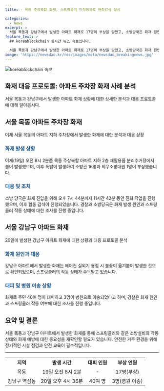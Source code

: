```yaml
---
title: - 목동 주상복합 화재, 스프링클러 미작동으로 현장감식 실시

categories:
  - News
excerpt: >
  서울 목동과 강남구에서 발생한 아파트 화재로 17명이 부상을 당했고, 소방당국은 화재 원인 파악과 스프링클러 작동 여부 등을 조사 중이다. 목동 화재는 폭발로부터 11시간 42분 만에 진압됐으며, 강남구 화재는 에어컨 실외기 용접으로 발화했다. 두 사건에서 스프링클러가 작동하지 않은 점이 주목되고 있다. 
feature_text: >
  ## koreablockchain 실시간 뉴스 속보입니다.

  서울 목동과 강남구에서 발생한 아파트 화재로 17명이 부상을 당했고, 소방당국은 화재 원인 파악과 스프링클러 작동 여부 등을 조사 중이다. 목동 화재는 폭발로부터 11시간 42분 만에 진압됐으며, 강남구 화재는 에어컨 실외기 용접으로 발화했다. 두 사건에서 스프링클러가 작동하지 않은 점이 주목되고 있다. 
image: 'https://newsdao.kr/res/images/meta/newsdao_breakingnews.jpg'
---
```


<p><img src="https://newsdao.kr/res/images/meta/newsdao_breakingnews.jpg" alt="koreablockchain 속보" /></p>

<h2 data-ke-size="size26">화재 대응 프로토콜: 아파트 주차장 화재 사례 분석</h2>

<p data-ke-size="size16">서울 목동과 강남구에서 발생한 아파트 화재 상황에 대한 상세한 분석과 대응 프로토콜에 대해 알아봅시다.</p>

<h2 data-ke-size="size20">서울 목동 아파트 주차장 화재</h2>

<p data-ke-size="size16">어제 서울 목동의 아파트 지하 주차장에서 발생한 화재에 대한 분석과 대응 상황</p>

<h3><b><span style="color: #1a5490;">화재 발생 상황</span></b></h3>

<p data-ke-size="size16">어제(19일) 오전 8시 2분쯤 목동 주상복합 아파트 지하 2층 재활용품 분리수거장에서 불이 발생했으며, 이후 폭발이 발생하여 소방관 16명과 의무소방대원 1명이 부상했습니다.</p>

<h3><b><span style="color: #1a5490;">대응 및 조치</span></b></h3>

<p data-ke-size="size16">소방 당국은 화재 진압을 위해 오후 7시 44분까지 11시간 42분 동안 진화 작업을 진행했으며, 이후 합동 감식이 진행되었습니다. 경찰과 소방당국은 화재 발생 원인과 스프링클러 작동 상태에 대한 조사를 진행 중입니다.</p>

<h2 data-ke-size="size20">서울 강남구 아파트 화재</h2>

<p data-ke-size="size16">20일에 발생한 강남구 아파트 화재에 대한 상황과 대응 프로토콜 분석</p>

<h3><b><span style="color: #1a5490;">화재 원인과 대응</span></b></h3>

<p data-ke-size="size16">강남구 아파트에서 발생한 화재는 에어컨 실외기 용접 시 불꽃이 옮겨붙어 발생한 것으로 확인되었으며, 스프링클러의 작동 상태가 주목받고 있습니다.</p>

<h3><b><span style="color: #1a5490;">대피 및 병원 이송 상황</span></b></h3>

<p data-ke-size="size16">화재로 주민 40여 명이 대피하고 3명이 병원으로 이송되었다고 하며, 경찰은 화재 원인과 스프링클러 작동 여부에 대한 조사를 진행 중입니다.</p>

<h2 data-ke-size="size20">요약 및 결론</h2>

<p data-ke-size="size16">서울 목동과 강남구 아파트에서 발생한 화재를 통해 스프링클러와 같은 소방설비의 작동 상태와 화재 예방에 대한 중요성을 재확인할 필요가 있습니다. 안전한 거주 환경을 위해 정기적인 시설 점검과 안전 교육이 필수적입니다.</p>

<hr>

<table>
    <tbody>
        <tr>
            <td style="text-align: center; height: 17px;"><b>지역</b></td>
            <td style="text-align: center; height: 17px;"><b>발생 시간</b></td>
            <td style="text-align: center; height: 17px;"><b>대피 인원</b></td>
            <td style="text-align: center; height: 17px;"><b>부상 인원</b></td>
        </tr>
        <tr>
            <td style="text-align: center; height: 17px;">목동</td>
            <td style="text-align: center; height: 17px;">19일 오전 8시 2분</td>
            <td style="text-align: center; height: 17px;">-</td>
            <td style="text-align: center; height: 17px;">17명(부상)</td>
        </tr>
        <tr>
            <td style="text-align: center; height: 17px;">강남구 역삼동</td>
            <td style="text-align: center; height: 17px;">20일 오후 4시 36분</td>
            <td style="text-align: center; height: 17px;">40여 명</td>
            <td style="text-align: center; height: 17px;">3명(병원 이송)</td>
        </tr>
    </tbody>
</table>

<p data-ke-size="size16">&nbsp;</p>


